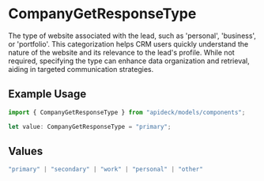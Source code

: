 # CompanyGetResponseType

The type of website associated with the lead, such as 'personal', 'business', or 'portfolio'. This categorization helps CRM users quickly understand the nature of the website and its relevance to the lead's profile. While not required, specifying the type can enhance data organization and retrieval, aiding in targeted communication strategies.

## Example Usage

```typescript
import { CompanyGetResponseType } from "apideck/models/components";

let value: CompanyGetResponseType = "primary";
```

## Values

```typescript
"primary" | "secondary" | "work" | "personal" | "other"
```
